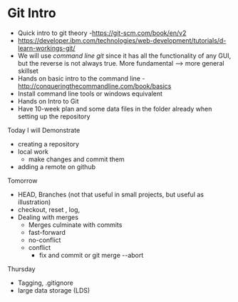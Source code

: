 # Git Intro

* Quick intro to git theory -https://git-scm.com/book/en/v2
*  https://developer.ibm.com/technologies/web-development/tutorials/d-learn-workings-git/
* We will use *command line git* since it has all the functionality of any GUI, but the reverse is not always true. More fundamental --> more general skillset
* Hands on basic intro to the command line - http://conqueringthecommandline.com/book/basics
* Install command line tools or windows equivalent
* Hands on Intro to Git
* Have 10-week plan and some data files in the folder already when setting up the repository

Today I will Demonstrate

* creating a repository
* local work
  * make changes and commit them
* adding a remote on github

Tomorrow

* HEAD, Branches (not that useful in small projects, but useful as illustration)
* checkout, reset , log, 
* Dealing with merges
  * Merges culminate with commits
  * fast-forward
  * no-conflict
  * conflict
    * fix and commit or git merge --abort

Thursday

* Tagging, .gitignore
* large data storage (LDS)